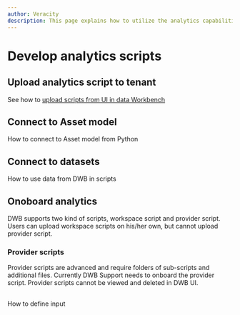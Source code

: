```yaml
---
author: Veracity
description: This page explains how to utilize the analytics capabilities
---
```


# Develop analytics scripts

## Upload analytics script to tenant

See how to [upload scripts from UI in data Workbench](https://developer.veracity.com/docs/section/dataworkbench/analytics)



## Connect to Asset model
How to connect to Asset model from Python

## Connect to datasets
How to use data from DWB in scripts

## Onoboard analytics
DWB supports two kind of scripts, workspace script and provider script. Users can upload workspace scripts on his/her own, but cannot upload provider script.

### Provider scripts
Provider scripts are advanced and require folders of sub-scripts and additional files. Currently DWB Support needs to onboard the provider script. Provider scripts cannot be viewed and deleted in DWB UI.

## 
How to define input